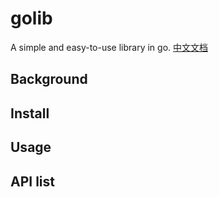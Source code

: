 # golib
A simple and easy-to-use library in go. [中文文档](./README.zh-CN.md)

## Background

## Install

## Usage

## API list
